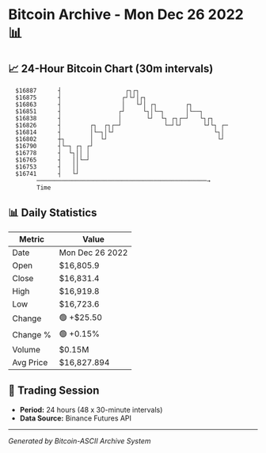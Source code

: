 # Bitcoin Archive - Mon Dec 26 2022 📊

## 📈 24-Hour Bitcoin Chart (30m intervals)

```
  $16887      ┤                  ┌┐┌┐                          
  $16875      ┤                 ┌┘└┘│┌┐                        
  $16863      ┤                 │   └┘│ ┌┐        ┌┐           
  $16851      ┤                ┌┘     └┐│└─┐      │└──┐        
  $16838      ┤                │       └┘  └┐ ┌┐┌─┘   └┐┌┐     
  $16826      ┤        ┌┐  ┌┐┌─┘            └─┘└┘      └┘└┐ ┌─ 
  $16814      ┤        │└─┐│└┘                            └┐│  
  $16802      ┼┐       │  └┘                               └┘  
  $16790      ┤└─┐ ┌┐ ┌┘                                       
  $16778      ┤  └┐││ │                                        
  $16765      ┤   ││└─┘                                        
  $16753      ┤   ││                                           
  $16741      ┤   └┘                                           
        ────────────────────────────────────────────────→
        Time
```

## 📊 Daily Statistics

| Metric | Value |
|--------|-------|
| Date | Mon Dec 26 2022 |
| Open | $16,805.9 |
| Close | $16,831.4 |
| High | $16,919.8 |
| Low | $16,723.6 |
| Change | 🟢 +$25.50 |
| Change % | 🟢 +0.15% |
| Volume | $0.15M |
| Avg Price | $16,827.894 |

## 📅 Trading Session

- **Period:** 24 hours (48 x 30-minute intervals)
- **Data Source:** Binance Futures API

---
*Generated by Bitcoin-ASCII Archive System*
